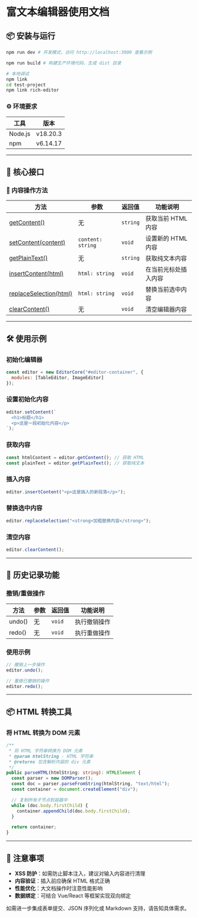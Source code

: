 # 富文本编辑器使用文档

## 📦 安装与运行

```bash
npm run dev # 开发模式，访问 http://localhost:3000 查看示例

npm run build # 构建生产环境代码，生成 dist 目录

# 本地调试
npm link
cd test-project
npm link rich-editor
```

### ⚙️ 环境要求
| 工具 | 版本 |
|------|------|
| Node.js | v18.20.3 |
| npm | v6.14.17 |

---

## 🧩 核心接口

### 🔁 内容操作方法

| 方法 | 参数 | 返回值 | 功能说明 |
|------|------|--------|----------|
| [getContent()](file:///Users/huangshouqing/Desktop/代码/rich-editor/src/js/core/EditorCore.ts#L491-L498) | 无 | `string` | 获取当前 HTML 内容 |
| [setContent(content)](file:///Users/huangshouqing/Desktop/代码/rich-editor/src/js/core/EditorCore.ts#L504-L514) | `content: string` | `void` | 设置新的 HTML 内容 |
| [getPlainText()](file:///Users/huangshouqing/Desktop/代码/rich-editor/src/js/core/EditorCore.ts#L519-L526) | 无 | `string` | 获取纯文本内容 |
| [insertContent(html)](file:///Users/huangshouqing/Desktop/代码/rich-editor/src/js/core/EditorCore.ts#L532-L553) | `html: string` | `void` | 在当前光标处插入内容 |
| [replaceSelection(html)](file:///Users/huangshouqing/Desktop/代码/rich-editor/src/js/core/EditorCore.ts#L559-L590) | `html: string` | `void` | 替换当前选中内容 |
| [clearContent()](file:///Users/huangshouqing/Desktop/代码/rich-editor/src/js/core/EditorCore.ts#L613-L624) | 无 | `void` | 清空编辑器内容 |

---

## 🛠 使用示例

### 初始化编辑器
```javascript
const editor = new EditorCore("#editor-container", {
  modules: [TableEditor, ImageEditor]
});
```

### 设置初始化内容
```javascript
editor.setContent(`
  <h1>标题</h1>
  <p>这是一段初始化内容</p>
`);
```

### 获取内容
```javascript
const htmlContent = editor.getContent(); // 获取 HTML
const plainText = editor.getPlainText(); // 获取纯文本
```

### 插入内容
```javascript
editor.insertContent("<p>这是插入的新段落</p>");
```

### 替换选中内容
```javascript
editor.replaceSelection("<strong>加粗替换内容</strong>");
```

### 清空内容
```javascript
editor.clearContent();
```

---

## 🔄 历史记录功能

### 撤销/重做操作

| 方法 | 参数 | 返回值 | 功能说明 |
|------|------|--------|----------|
| undo() | 无 | `void` | 执行撤销操作 |
| redo() | 无 | `void` | 执行重做操作 |

### 使用示例

```javascript
// 撤销上一步操作
editor.undo();

// 重做已撤销的操作
editor.redo();
```

---

## 📦 HTML 转换工具

### 将 HTML 转换为 DOM 元素

```typescript
/**
 * 将 HTML 字符串转换为 DOM 元素
 * @param htmlString - HTML 字符串
 * @returns 包含解析内容的 div 元素
 */
public parseHTML(htmlString: string): HTMLElement {
  const parser = new DOMParser();
  const doc = parser.parseFromString(htmlString, "text/html");
  const container = document.createElement("div");

  // 复制所有子节点到容器中
  while (doc.body.firstChild) {
    container.appendChild(doc.body.firstChild);
  }

  return container;
}
```

---

## 📌 注意事项

- **XSS 防护**：如需防止脚本注入，建议对输入内容进行清理
- **内容验证**：插入前应确保 HTML 格式正确
- **性能优化**：大文档操作时注意性能影响
- **数据绑定**：可结合 Vue/React 等框架实现双向绑定

如需进一步集成表单提交、JSON 序列化或 Markdown 支持，请告知具体需求。
